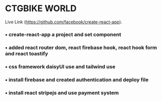 # CTGBIKE WORLD

Live Link (https://github.com/facebook/create-react-app).

### • create-react-app a project and set component
### • added react router dom, react firebase hook, react hook form and react toastify
### • css framework daisyUI use and tailwind use
### • install firebase and created authentication and deploy file
### • install react stripejs and use payment system



